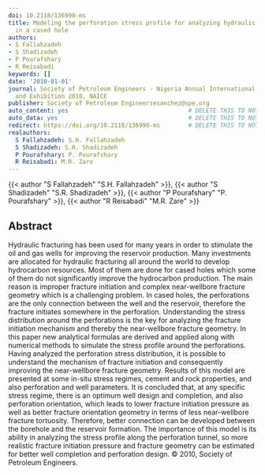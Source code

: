 ```yaml
---
doi: 10.2118/136990-ms
title: Modeling the perforation stress profile for analyzing hydraulic fracture initiation
  in a cased hole
authors:
- S Fallahzadeh
- S Shadizadeh
- P Pourafshary
- R Reisabadi
keywords: []
date: '2010-01-01'
journal: Society of Petroleum Engineers - Nigeria Annual International Conference
  and Exhibition 2010, NAICE
publisher: Society of Petroleum Engineersesanchez@spe.org
auto_content: yes                                  # DELETE THIS TO NOT AUTO GENERATE CONTENT
auto_data: yes                                     # DELETE THIS TO NOT AUTO GENERATE METADATA
redirect: https://doi.org/10.2118/136990-ms        # DELETE THIS TO NOT REDIRECT
realauthors:
  S Fallahzadeh: S.H. Fallahzadeh
  S Shadizadeh: S.R. Shadizadeh
  P Pourafshary: P. Pourafshary
  R Reisabadi: M.R. Zare
---
```

{{< author "S Fallahzadeh" "S.H. Fallahzadeh" >}}, {{< author "S Shadizadeh" "S.R. Shadizadeh" >}}, {{< author "P Pourafshary" "P. Pourafshary" >}}, {{< author "R Reisabadi" "M.R. Zare" >}}

## Abstract
Hydraulic fracturing has been used for many years in order to stimulate the oil and gas wells for improving the reservoir production. Many investments are allocated for hydraulic fracturing all around the world to develop hydrocarbon resources. Most of them are done for cased holes which some of them do not significantly improve the hydrocarbon production. The main reason is improper fracture initiation and complex near-wellbore fracture geometry which is a challenging problem. In cased holes, the perforations are the only connection between the well and the reservoir, therefore the fracture initiates somewhere in the perforation. Understanding the stress distribution around the perforations is the key for analyzing the fracture initiation mechanism and thereby the near-wellbore fracture geometry. In this paper new analytical formulas are derived and applied along with numerical methods to simulate the stress profile around the perforations. Having analyzed the perforation stress distribution, it is possible to understand the mechanism of fracture initiation and consequently improving the near-wellbore fracture geometry. Results of this model are presented at some in-situ stress regimes, cement and rock properties, and also perforation and well parameters. It is concluded that, at any specific stress regime, there is an optimum well design and completion, and also perforation orientation, which leads to lower fracture initiation pressure as well as better fracture orientation geometry in terms of less near-wellbore fracture tortuosity. Therefore, better connection can be developed between the borehole and the reservoir formation. The importance of this model is its ability in analyzing the stress profile along the perforation tunnel, so more realistic fracture initiation pressure and fracture geometry can be estimated for better well completion and perforation design. © 2010, Society of Petroleum Engineers.
